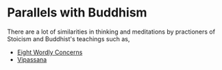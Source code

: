 # Parallels with Buddhism

There are a lot of similarities in thinking and meditations by practioners of
Stoicism and Buddhist's teachings such as,
- [Eight Wordly Concerns](../../buddhism/theravada/eight-worldly-concerns.md)
- [Vipassana](../../mindfullness/meditation/vipassana.md)

